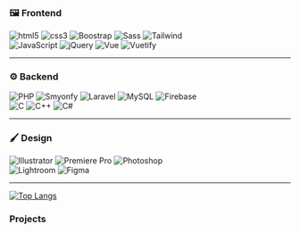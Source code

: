 <!--### Hi there 👋-->

<!--
Here are some ideas to get you started:

- 🔭 I’m currently working on ...
- 🌱 I’m currently learning ...
- 👯 I’m looking to collaborate on ...
- 🤔 I’m looking for help with ...
- 💬 Ask me about ...
- 📫 How to reach me: ...
- 😄 Pronouns: ...
- ⚡ Fun fact: ...
-->

### 🖼️ Frontend
<p>
  <img alt="html5" src="https://img.shields.io/badge/-HTML-E34F26?style=for-the-badge&logo=html5&logoColor=white" />
  <img alt="css3" src="https://img.shields.io/badge/-CSS-239120?style=for-the-badge&logo=css3&logoColor=white" />
  <img alt="Boostrap" src="https://img.shields.io/badge/-Bootstrap-7952B3?style=for-the-badge&logo=bootstrap&logoColor=white" />
  <img alt="Sass" src="https://img.shields.io/badge/-Sass-hotpink?style=for-the-badge&logo=sass&logoColor=white" />
  <img alt="Tailwind" src="https://img.shields.io/badge/Tailwind_CSS-38B2AC?style=for-the-badge&logo=tailwind-css&logoColor=white" />
  <br/>
  <img alt="JavaScript" src="https://img.shields.io/badge/-JavaScript-F7DF1E?style=for-the-badge&logo=javascript&logoColor=black" />
  <img alt="jQuery" src="https://img.shields.io/badge/jQuery-0769AD?style=for-the-badge&logo=jquery&logoColor=white" />
  <!--<img alt="Vue" src="https://img.shields.io/badge/-Vue-3FB984?style=for-the-badge&logo=vue.js&logoColor=white" />-->
  <img alt="Vue" src="https://img.shields.io/badge/vuejs-%2335495e.svg?style=for-the-badge&logo=vuedotjs&logoColor=%234FC08D" />
  <img alt="Vuetify" src="https://img.shields.io/badge/Vuetify-1867C0?style=for-the-badge&logo=vuetify&logoColor=AEDDFF" />
</p>
<hr/>

### ⚙️ Backend
<p>
  <img alt="PHP" src="https://img.shields.io/badge/PHP-777BB4?style=for-the-badge&logo=php&logoColor=white" />
  <img alt="Smyonfy" src="https://camo.githubusercontent.com/07bf179255d19d79e53d8ffc9ed9fdcad01e35d811757f64af178619d91f0e42/68747470733a2f2f696d672e736869656c64732e696f2f7374617469632f76313f7374796c653d666f722d7468652d6261646765266d6573736167653d53796d666f6e7926636f6c6f723d303030303030266c6f676f3d53796d666f6e79266c6f676f436f6c6f723d464646464646266c6162656c3d" />
  <img alt="Laravel" src="https://img.shields.io/badge/Laravel-FF2D20?style=for-the-badge&logo=laravel&logoColor=white" />
  <img alt="MySQL" src="https://img.shields.io/badge/-MySQL-4479A1?style=for-the-badge&logo=mysql&logoColor=white" />
  <img alt="Firebase" src="https://img.shields.io/badge/-Firebase-FFCA28?style=for-the-badge&logo=firebase&logoColor=black" />
  <br/>
  <img alt="C" src="https://img.shields.io/badge/C-00599C?style=for-the-badge&logo=c&logoColor=white" />
  <img alt="C++" src="https://img.shields.io/badge/C%2B%2B-00599C?style=for-the-badge&logo=c%2B%2B&logoColor=white" />
  <img alt="C#" src="https://img.shields.io/badge/C%23-239120?style=for-the-badge&logo=c-sharp&logoColor=white" />
</p>
<hr/>

### 🖌️ Design
<p>
  <img alt="Illustrator" src="https://img.shields.io/badge/adobe%20illustrator-FD8301.svg?style=for-the-badge&logo=adobe%20illustrator&logoColor=white" />
  <img alt="Premiere Pro" src="https://img.shields.io/badge/Adobe%20Premiere%20Pro-874F96.svg?style=for-the-badge&logo=Adobe%20Premiere%20Pro&logoColor=white" />
  <img alt="Photoshop" src="https://img.shields.io/badge/adobe%20photoshop-003866.svg?style=for-the-badge&logo=adobe%20photoshop&logoColor=white" />
  <br/>
  <img alt="Lightroom" src="https://img.shields.io/badge/Adobe%20Lightroom-0095FF.svg?style=for-the-badge&logo=Adobe%20Lightroom&logoColor=white" />
  <img alt="Figma" src="https://img.shields.io/badge/figma-%23F24E1E.svg?style=for-the-badge&logo=figma&logoColor=white" />
</p>
<hr/>

<!--### Hosting
<p>
  <img alt="Vercel" src="https://img.shields.io/badge/vercel-%23000000.svg?style=for-the-badge&logo=vercel&logoColor=whit" />
  <img alt="Netlify" src="https://img.shields.io/badge/netlify-%23000000.svg?style=for-the-badge&logo=netlify&logoColor=#00C7B7" />
  <img alt="Firebase" src="https://img.shields.io/badge/firebase-%23039BE5.svg?style=for-the-badge&logo=firebase" />
</p>-->


[![Top Langs](https://github-readme-stats.vercel.app/api/top-langs/?username=mariovida&hide_border=true&theme=github_dark)](https://github.com/anuraghazra/github-readme-stats)

### Projects



